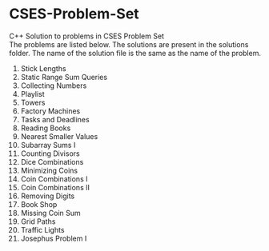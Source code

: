 # CSES-Problem-Set
C++ Solution to problems in CSES Problem Set <br>
The problems are listed below. The solutions are present in the solutions folder. The name of the solution file is the same as the name of the problem. <br>
1. Stick Lengths
2. Static Range Sum Queries
3. Collecting Numbers
4. Playlist
5. Towers
6. Factory Machines
7. Tasks and Deadlines
8. Reading Books
9. Nearest Smaller Values
10. Subarray Sums I
11. Counting Divisors
12. Dice Combinations
13. Minimizing Coins
14. Coin Combinations I
15. Coin Combinations II
16. Removing Digits
17. Book Shop
18. Missing Coin Sum
19. Grid Paths
20. Traffic Lights
21. Josephus Problem I


